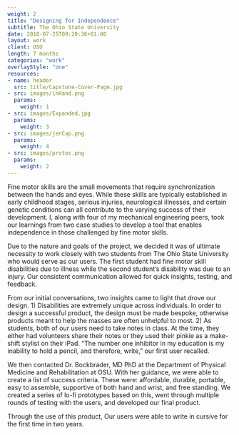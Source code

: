 ```yaml
---
weight: 2
title: "Designing for Independence"
subtitle: The Ohio State University
date: 2018-07-25T09:20:36+01:00
layout: work
client: OSU 
length: 7 months
categories: "work"
overlayStyle: "one"
resources:
- name: header
  src: title/Capstone-Cover-Page.jpg
- src: images/inHand.png
  params:
    weight: 1
- src: images/Expanded.jpg
  params:
    weight: 3
- src: images/jenCap.png
  params:
    weight: 4
- src: images/protos.png
  params:
    weight: 2
---
```


Fine motor skills are the small movements that require synchronization between the hands and eyes. While these skills are typically established in early childhood stages, serious injuries, neurological illnesses, and certain genetic conditions can all contribute to the varying success of their development. I, along with four of my mechanical engineering peers, took our learnings from two case studies to develop a tool that enables independence in those challenged by fine motor skills.

Due to the nature and goals of the project, we decided it was of ultimate necessity to work closely with two students from The Ohio State University who would serve as our users. The first student had fine motor skill disabilities due to illness while the second student’s disability was due to an injury. Our consistent communication allowed for quick insights, testing, and feedback. 

From our initial conversations, two insights came to light that drove our design. 1) Disabilities are extremely unique across individuals. In order to design a successful product, the design must be made bespoke, otherwise products meant to help the masses are often unhelpful to most. 2) As students, both of our users need to take notes in class. At the time, they either had volunteers share their notes or they used their pinkie as a make-shift stylist on their iPad. “The number one inhibitor in my education is my inability to hold a pencil, and therefore, write,” our first user recalled.

We then contacted Dr. Bockbrader, MD PhD at the Department of Physical Medicine and Rehabilitation at OSU. With her guidance, we were able to create a list of success criteria. These were: affordable, durable, portable, easy to assemble, supportive of both hand and wrist, and free standing. We created a series of lo-fi prototypes based on this, went through multiple rounds of testing with the users, and developed our final product. 

Through the use of this product, Our users were able to write in cursive for the first time in two years. 